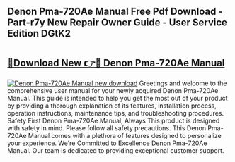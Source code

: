 ## Denon Pma-720Ae Manual Free Pdf Download - Part-r7y New Repair Owner Guide - User Service Edition DGtK2

# <h2><a href="http://cf12187.oget.top/?id=Denon+Pma-720Ae+Manual">🔗Download New 👉🔴 Denon Pma-720Ae Manual</a></h2>

[![Denon Pma-720Ae Manual new download](https://i.imgur.com/5g1atiW.png)](http://cf12187.oget.top/?id=Denon+Pma-720Ae+Manual)
Greetings and welcome to the comprehensive user manual for your newly acquired Denon Pma-720Ae Manual. This guide is intended to help you get the most out of your product by providing a thorough explanation of its features, installation process, operation instructions, maintenance tips, and troubleshooting procedures. Safety First Denon Pma-720Ae Manual, Always This product is designed with safety in mind. Please follow all safety precautions. This Denon Pma-720Ae Manual comes with a plethora of features designed to personalize your experience. We're Committed to Excellence Denon Pma-720Ae Manual. Our team is dedicated to providing exceptional customer support.
